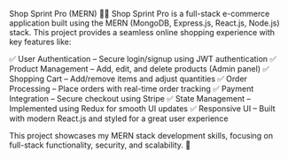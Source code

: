 Shop Sprint Pro (MERN) 🛒🚀
Shop Sprint Pro is a full-stack e-commerce application built using the MERN (MongoDB, Express.js, React.js, Node.js) stack. This project provides a seamless online shopping experience with key features like:

✅ User Authentication – Secure login/signup using JWT authentication
✅ Product Management – Add, edit, and delete products (Admin panel)
✅ Shopping Cart – Add/remove items and adjust quantities
✅ Order Processing – Place orders with real-time order tracking
✅ Payment Integration – Secure checkout using Stripe
✅ State Management – Implemented using Redux for smooth UI updates
✅ Responsive UI – Built with modern React.js and styled for a great user experience

This project showcases my MERN stack development skills, focusing on full-stack functionality, security, and scalability. 🚀
